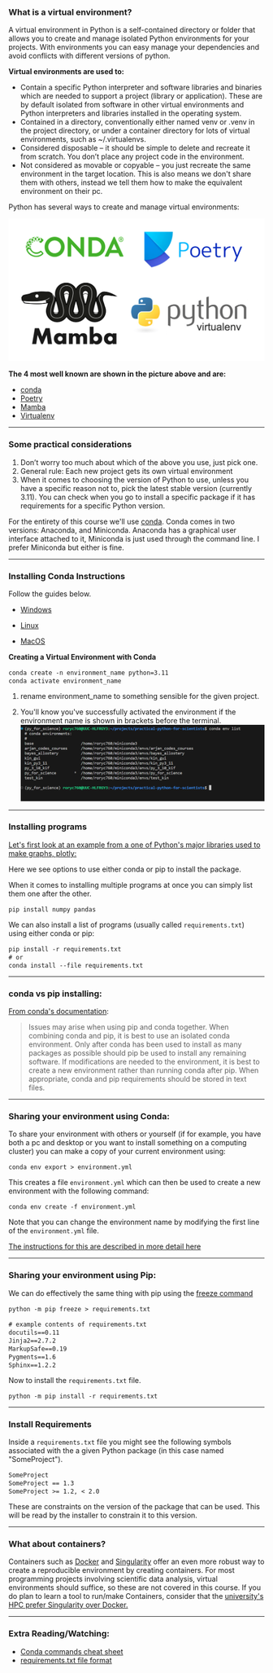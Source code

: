 ### What is a virtual environment?  
A virtual environment in Python is a self-contained directory or folder that allows you to create and manage isolated Python environments for your projects. With environments you can easy manage your dependencies and avoid conflicts with different versions of python.

**Virtual environments are used to:**

- Contain a specific Python interpreter and software libraries and binaries which are needed to support a project (library or application). These are by default isolated from software in other virtual environments and Python interpreters and libraries installed in the operating system.
- Contained in a directory, conventionally either named venv or .venv in the project directory, or under a container directory for lots of virtual environments, such as ~/.virtualenvs.
- Considered disposable – it should be simple to delete and recreate it from scratch. You don’t place any project code in the environment. 
- Not considered as movable or copyable – you just recreate the same environment in the target location. This is also means we don't share them with others, instead we tell them how to make the equivalent environment on their pc. 

Python has several ways to create and manage virtual environments: 

![virtual environments](../assets/day1/virtual_enviroments.png)

**The 4 most well known are shown in the picture above and are:**

- [conda](https://docs.conda.io/projects/conda/en/stable/)
- [Poetry](https://python-poetry.org/)
- [Mamba](https://mamba.readthedocs.io/en/latest/user_guide/mamba.html)
- [Virtualenv](https://virtualenv.pypa.io/en/latest/)

---

### Some practical considerations
1. Don’t worry too much about which of the above you use, just pick one. 
2. General rule: Each new project gets its own virtual environment
3. When it comes to choosing the version of Python to use, unless you have a specific reason not to, pick the latest stable version (currently 3.11). You can check when you go to install a specific package if it has requirements for a specific Python version. 

For the entirety of this course we'll use [conda](https://docs.conda.io/projects/conda/en/stable/). Conda comes in two versions: Anaconda, and Miniconda. Anaconda has a graphical user interface attached to it, Miniconda is just used through the command line. I prefer Miniconda but either is fine.  

---

### Installing Conda Instructions 
Follow the guides below. 

- [Windows](https://conda.io/projects/conda/en/latest/user-guide/install/windows.html)

- [Linux](https://conda.io/projects/conda/en/latest/user-guide/install/linux.html)

- [MacOS](https://conda.io/projects/conda/en/latest/user-guide/install/macos.html)

**Creating a Virtual Environment with Conda**
```
conda create -n environment_name python=3.11
conda activate environment_name
```

1. rename environment_name to something sensible for the given project. 

2. You'll know you've successfully activated the environment if the environment name is shown in brackets before the terminal. 
![virtual environments](../assets/day1/virtual_enviros_listed.png)

---

### Installing programs 
[Let's first look at an example from a one of Python's major libraries used to make graphs, plotly:](https://github.com/plotly/plotly.py#installation)

Here we see options to use either conda or pip to install the package.  

When it comes to installing multiple programs at once you can simply list them one after the other. 

```
pip install numpy pandas
```

We can also install a list of programs (usually called `requirements.txt`) using either conda or pip:

```
pip install -r requirements.txt
# or 
conda install --file requirements.txt 
```

---

### conda vs pip installing:

[From conda's documentation](https://docs.conda.io/projects/conda/en/latest/user-guide/tasks/manage-environments.html#using-pip-in-an-environment):
>Issues may arise when using pip and conda together. When combining conda and pip, it is best to use an isolated conda environment. Only after conda has been used to install as many packages as possible should pip be used to install any remaining software. If modifications are needed to the environment, it is best to create a new environment rather than running conda after pip. When appropriate, conda and pip requirements should be stored in text files.

---

### Sharing your environment using Conda:

To share your environment with others or yourself (if for example, you have both a pc and desktop or you want to install something on a computing cluster) you can make a copy of your current environment using: 

```
conda env export > environment.yml
```

This creates a file `environment.yml` which can then be used to create a new environment with the following command:

```
conda env create -f environment.yml
```

Note that you can change the environment name by modifying the first line of the `environment.yml` file. 

[The instructions for this are described in more detail here](https://docs.conda.io/projects/conda/en/latest/user-guide/tasks/manage-environments.html#sharing-an-environment)

---

### Sharing your environment using Pip:

We can do effectively the same thing with pip using the [freeze command](https://pip.pypa.io/en/stable/cli/pip_freeze/)

```
python -m pip freeze > requirements.txt
```

```
# example contents of requirements.txt
docutils==0.11
Jinja2==2.7.2
MarkupSafe==0.19
Pygments==1.6
Sphinx==1.2.2
```

Now to install the `requirements.txt` file.
```
python -m pip install -r requirements.txt
```

---

### Install Requirements 

Inside a `requirements.txt` file you might see the following symbols associated with the a given Python package (in this case named "SomeProject"). 

```
SomeProject
SomeProject == 1.3
SomeProject >= 1.2, < 2.0
```

These are constraints on the version of the package that can be used. This will be read by the installer to constrain it to this version. 

---


### What about containers?
Containers such as [Docker](https://docs.docker.com/get-started/overview/) and [Singularity](https://sylabs.io/singularity/) offer an even more robust way to create a reproducible environment by creating containers. For most programming projects involving scientific data analysis, virtual environments should suffice, so these are not covered in this course. If you do plan to learn a tool to run/make Containers, consider that the [university's HPC prefer Singularity over Docker.](https://www.uppmax.uu.se/support/user-guides/singularity-user-guide/)

---

### Extra Reading/Watching:

- [Conda commands cheat sheet](https://docs.conda.io/projects/conda/en/4.6.0/_downloads/52a95608c49671267e40c689e0bc00ca/conda-cheatsheet.pdf)
- [requirements.txt file format](https://pip.pypa.io/en/stable/reference/requirements-file-format/)
